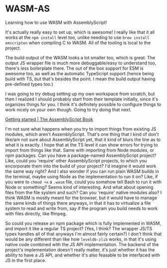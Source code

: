 # WASM-AS

Learning how to use WASM with AssemblyScript!

It's actually really easy to set up, which is awesome! I really like that it all works at the `npm install` level too, unlike needing to use `brew install emscripten` when compiling C to WASM. All of the tooling is local to the project.

The build output of the WASM looks a lot smaller too, which is great. The output JS wrapper file is much more debuggable/easy to understand too, there's less boilerplate there. The out of the box support for ESM is awesome too, as well as the automatic TypeScript support (hence being build with TS, but that's besides the point. I mean the build output having pre-defined types too.)

I was going to try debug setting up my own workspace from scratch, but then I realized I should probably start from their template initially, since it's organizes things for you. I think it's definitely possible to configure things to work nicely on your own though. Going to try doing that next.

[Getting started | The AssemblyScript Book](https://www.assemblyscript.org/getting-started.html#setting-up-a-new-project)

I'm not sure what happens when you try to import things from existing JS modules, which aren't AssemblyScript. That's one thing that I kind of don't like/am not sure about AssemblyScript yet, that it kind of blurs the line as to what it is exactly. I hope that at the TS level it can show errors for trying to import from things like that. Same with importing from Node modules, or npm packages. Can you have a package-named AssemblyScript project? Like, could you 'require' other AssemblyScript projects, to which you encorporate them into the build of your project? I'd imagine it would work the same way right? And I also wonder if you can run plain WASM builds in the terminal, maybe using Node as the implementation to run it on? Like, if you were to `chmod +x` a `.wasm` file, could you somehow tell Bash to run it with Node or something? Seems kind of interesting. And what about opening files from the file system and such? Can you 'require' native modules also? I think WASM is mostly meant for the browser, but it would have to manage the same kinds of things there anyways, in that it has to virtualize a file system to read and write from, say if the program you build needs to work with files directly, like ffmpeg.

So could you release an npm package which is fully implemented in WASM, and import it like a regular TS project? (Yes, I think? The wrapper JS/TS types handles all of that anyways I'm almost fairly certain?) I don't think that would be any different than like how `leveldb-zlib` works, in that it's using native code combined with the JS API implementation. The backend of the project's implementation doesn't really matter, it's just whether it has the ability to have a JS API, and whether it's also feasable to be interfaced with JS in the first place.